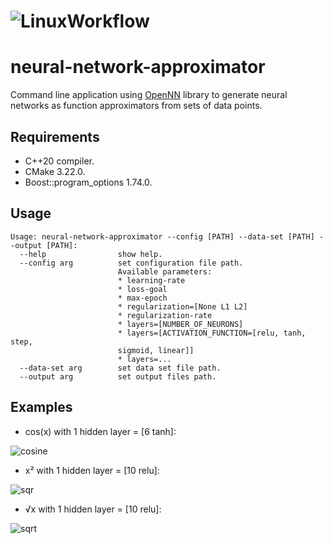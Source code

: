 # ![LinuxWorkflow](https://github.com/alejandrofsevilla/neural-network-approximator/actions/workflows/Linux.yml/badge.svg)

# neural-network-approximator
Command line application using [OpenNN](https://www.opennn.net/) library to generate neural networks as function approximators from sets of data points.

## Requirements
- C++20 compiler.
- CMake 3.22.0.
- Boost::program_options 1.74.0.

## Usage

```terminal
Usage: neural-network-approximator --config [PATH] --data-set [PATH] --output [PATH]:
  --help                show help.
  --config arg          set configuration file path.
                        Available parameters:
                        * learning-rate
                        * loss-goal
                        * max-epoch
                        * regularization=[None L1 L2]
                        * regularization-rate
                        * layers=[NUMBER_OF_NEURONS] 
                        * layers=[ACTIVATION_FUNCTION=[relu, tanh, step, 
                        sigmoid, linear]]
                        * layers=...
  --data-set arg        set data set file path.
  --output arg          set output files path.

```

## Examples
- cos(x) with 1 hidden layer = [6 tanh]:

![cosine](https://github.com/alejandrofsevilla/neural-network-approximator/assets/110661590/cc6d3412-b91f-4a25-aa64-2afd55f2c96a)

- x² with 1 hidden layer = [10 relu]:

![sqr](https://github.com/alejandrofsevilla/neural-network-approximator/assets/110661590/89a859f4-00e1-430a-84c7-a6e82ea20638)

- √x with 1 hidden layer = [10 relu]:

![sqrt](https://github.com/alejandrofsevilla/neural-network-approximator/assets/110661590/69e16565-9526-4326-a29b-5a24269164c4)
